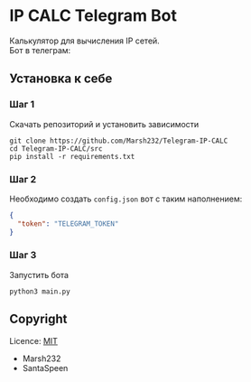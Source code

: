 # IP CALC Telegram Bot

Калькулятор для вычисления IP сетей. \
Бот в телеграм:

## Установка к себе

### Шаг 1

Скачать репозиторий и установить зависимости

```shell
git clone https://github.com/Marsh232/Telegram-IP-CALC
cd Telegram-IP-CALC/src
pip install -r requirements.txt
```

### Шаг 2

Необходимо создать `config.json` вот с таким наполнением:

```json
{
  "token": "TELEGRAM_TOKEN"
}
```

### Шаг 3

Запустить бота

```shell
python3 main.py
```

## Copyright

Licence: [MIT](./LICENSE)

* Marsh232
* SantaSpeen
